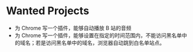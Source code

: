 # Wanted Projects

* 为 Chrome 写一个插件，能够自动播放 B 站的音频
* 为 Chrome 写一个插件，能够设置在指定的时间范围内，不能访问黑名单中的域名；若是访问黑名单中的域名，浏览器自动跳到白名单站点。
